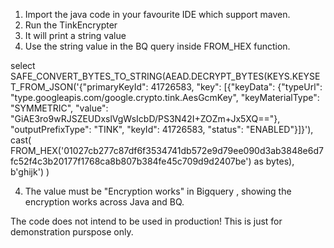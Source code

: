 
1. Import the java code in your favourite IDE which support maven. 
2. Run the TinkEncrypter 
3. It will print a string value 
3. Use the string value in the BQ query inside FROM_HEX function. 

select SAFE_CONVERT_BYTES_TO_STRING(AEAD.DECRYPT_BYTES(KEYS.KEYSET_FROM_JSON('{"primaryKeyId": 41726583, "key": [{"keyData": {"typeUrl": "type.googleapis.com/google.crypto.tink.AesGcmKey", "keyMaterialType": "SYMMETRIC", "value": "GiAE3ro9wRJSZEUDxslVgWsIcbD/PS3N42I+ZOZm+Jx5XQ=="}, "outputPrefixType": "TINK", "keyId": 41726583, "status": "ENABLED"}]}'), 
cast( FROM_HEX('01027cb277c87df6f3534741db572e9d79ee090d3ab3848e6d7fc52f4c3b20177f1768ca8b807b384fe45c709d9d2407be') as bytes), b'ghijk') )  

4. The value must be "Encryption works" in Bigquery , showing the encryption works across Java and BQ. 

The code does not intend to be used in production! This is just for demonstration purspose only. 
